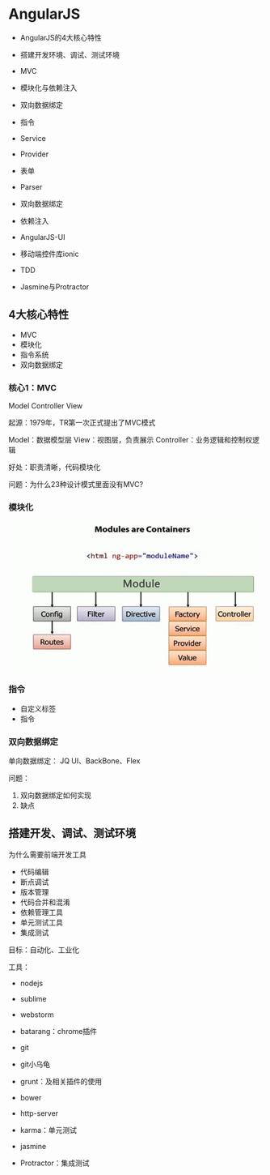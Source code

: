 # AngularJS

- AngularJS的4大核心特性
- 搭建开发环境、调试、测试环境

- MVC
- 模块化与依赖注入
- 双向数据绑定
- 指令
- Service
- Provider
- 表单

- Parser
- 双向数据绑定
- 依赖注入

- AngularJS-UI
- 移动端控件库ionic

- TDD
- Jasmine与Protractor


## 4大核心特性

- MVC
- 模块化
- 指令系统
- 双向数据绑定

### 核心1：MVC

Model Controller View

起源：1979年，TR第一次正式提出了MVC模式

Model：数据模型层
View：视图层，负责展示
Controller：业务逻辑和控制权逻辑

好处：职责清晰，代码模块化

问题：为什么23种设计模式里面没有MVC?

### 模块化

![Model.png](./img/Model.png)

### 指令

- 自定义标签
- 指令

### 双向数据绑定

单向数据绑定： JQ UI、BackBone、Flex

问题：
1. 双向数据绑定如何实现
2. 缺点


## 搭建开发、调试、测试环境


为什么需要前端开发工具
- 代码编辑
- 断点调试
- 版本管理
- 代码合并和混淆
- 依赖管理工具
- 单元测试工具
- 集成测试

目标：自动化、工业化


工具：
- nodejs
- sublime
- webstorm
- batarang：chrome插件
- git
- git小乌龟

- grunt：及相关插件的使用
- bower
- http-server
- karma：单元测试
- jasmine
- Protractor：集成测试

